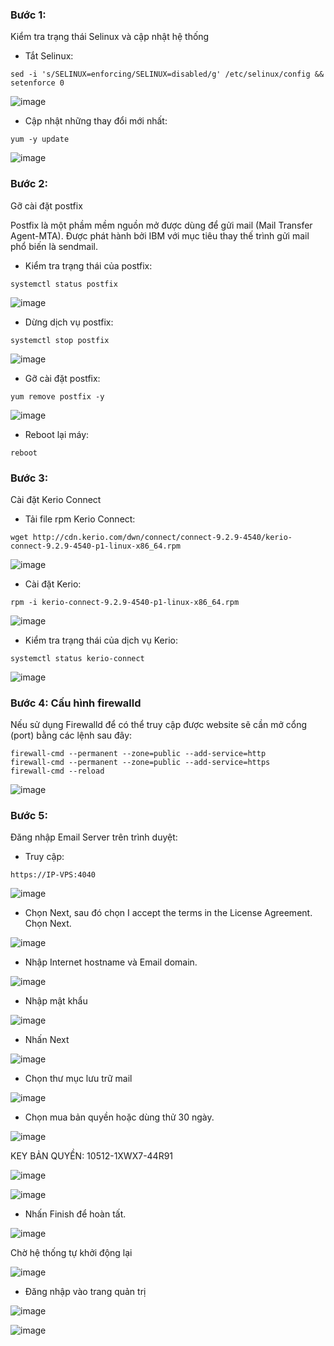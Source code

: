 ### Bước 1: 

Kiểm tra trạng thái Selinux và cập nhật hệ thống

- Tắt Selinux:

```
sed -i 's/SELINUX=enforcing/SELINUX=disabled/g' /etc/selinux/config && setenforce 0
```

![image](https://user-images.githubusercontent.com/111716161/192210104-75c1342c-bf3a-4822-8c5f-f02622f126dd.png)

- Cập nhật những thay đổi mới nhất:

```
yum -y update
```

![image](https://user-images.githubusercontent.com/111716161/192212508-bf607b8f-8f46-40bb-bb9d-d6c0e64b2c2d.png)

### Bước 2: 

Gỡ cài đặt postfix

Postfix là một phầm mềm nguồn mở được dùng để gửi mail (Mail Transfer Agent-MTA). Được phát hành bởi IBM với mục tiêu thay thế trình gửi mail phổ biến là sendmail.

- Kiểm tra trạng thái của postfix:

```
systemctl status postfix
```

![image](https://user-images.githubusercontent.com/111716161/192212568-5b76c5ff-78f6-4146-b67a-cb5dee27bb04.png)

- Dừng dịch vụ postfix:

```
systemctl stop postfix
```

![image](https://user-images.githubusercontent.com/111716161/192213133-13e0508c-a062-479d-adc2-789d0a3ddf1a.png)

- Gỡ cài đặt postfix:

```
yum remove postfix -y
```

![image](https://user-images.githubusercontent.com/111716161/192213076-500e9148-4fda-4fb6-b4fa-4b3b29ed7cd5.png)

- Reboot lại máy: 

```
reboot
```

### Bước 3: 

Cài đặt Kerio Connect

- Tải file rpm Kerio Connect:

```
wget http://cdn.kerio.com/dwn/connect/connect-9.2.9-4540/kerio-connect-9.2.9-4540-p1-linux-x86_64.rpm
```

![image](https://user-images.githubusercontent.com/111716161/192214081-7451b7f4-b873-41ea-abed-4615c3949573.png)

- Cài đặt Kerio:

```
rpm -i kerio-connect-9.2.9-4540-p1-linux-x86_64.rpm
```

![image](https://user-images.githubusercontent.com/111716161/192214226-ad1a97d4-c7cd-402d-902c-3cc58316fa61.png)

- Kiểm tra trạng thái của dịch vụ Kerio:

```
systemctl status kerio-connect
```

![image](https://user-images.githubusercontent.com/111716161/192214283-86932370-b913-4bd4-b68d-043ff819e9bb.png)

### Bước 4: Cấu hình firewalld

Nếu sử dụng Firewalld để có thể truy cập được website sẽ cần mở cổng (port) bằng các lệnh sau đây:

```
firewall-cmd --permanent --zone=public --add-service=http
firewall-cmd --permanent --zone=public --add-service=https
firewall-cmd --reload
```

![image](https://user-images.githubusercontent.com/111716161/192214411-e0ba1746-1ab2-46d9-985e-e9bc2dc6940d.png)

### Bước 5: 

Đăng nhập Email Server trên trình duyệt:

- Truy cập: 

```
https://IP-VPS:4040
```

![image](https://user-images.githubusercontent.com/111716161/192214884-04fee67e-ccf4-4a69-abc1-4d5cdd999f51.png)

- Chọn Next, sau đó chọn I accept the terms in the License Agreement. Chọn Next. 

![image](https://user-images.githubusercontent.com/111716161/192215077-fcc2b0d5-2b12-4312-b2a3-0d1339ba6149.png)

- Nhập Internet hostname và Email domain.

![image](https://user-images.githubusercontent.com/111716161/192216678-43edaa08-c01f-4376-9071-78941a1ed786.png)

- Nhập mật khẩu

![image](https://user-images.githubusercontent.com/111716161/192238388-9d596c53-a210-42cd-80aa-57c763b6651c.png)

- Nhấn Next

![image](https://user-images.githubusercontent.com/111716161/192238547-da35b2b8-f1d3-4a92-9e58-7d794e38b9fb.png)

- Chọn thư mục lưu trữ mail

![image](https://user-images.githubusercontent.com/111716161/192238943-25aea7ba-eda6-4b7f-92dc-88c79790c33b.png)

- Chọn mua bản quyền hoặc dùng thử 30 ngày. 

![image](https://user-images.githubusercontent.com/111716161/192239012-5659fda3-506a-4969-84e1-6bc0e3952b6d.png)

KEY BẢN QUYỀN: 10512-1XWX7-44R91

![image](https://user-images.githubusercontent.com/111716161/192239300-d02299d6-b2a4-44e6-9580-f394d081fd8e.png)

![image](https://user-images.githubusercontent.com/111716161/192239372-63cd33d5-bb9f-41e9-a0b0-37b717dd9634.png)

- Nhấn Finish để hoàn tất.

![image](https://user-images.githubusercontent.com/111716161/192239454-e7712c5b-6dec-4363-a1dd-b963a9d25304.png)

Chờ hệ thống tự khởi động lại

![image](https://user-images.githubusercontent.com/111716161/192239578-0b4e383f-0dcc-40bb-8266-1138bebff5fd.png)

- Đăng nhập vào trang quản trị

![image](https://user-images.githubusercontent.com/111716161/192240440-8eb041ce-06aa-4aa8-9e6e-6e1bcd27d41d.png)

![image](https://user-images.githubusercontent.com/111716161/192240518-98b6868b-d8cc-4c10-83cb-91daa8ccca9e.png)
